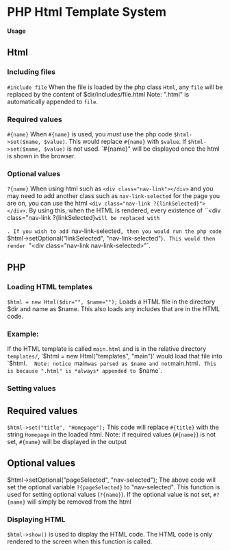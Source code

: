 # PHP Html Template System

__Usage__

## Html

### Including files
`#include file`
When the file is loaded by the php class `Html`, any `file` will be replaced by the content of $dir/includes/file.html
Note: ".html" is automatically appended to `file`.

### Required values
`#{name}`
When `#{name}` is used, you *must* use the php code `$html->set($name, $value)`. This would replace `#{name}` with `$value`. If `$html->set($name, $value)` is not used. `#{name}" will be displayed once the html is shown in the browser.

### Optional values
`?{name}`
When using html such as `<div class="nav-link"></div>` and you may need to add another class such as `nav-link-selected` for the page you are on, you can use the html `<div class="nav-link ?{linkSelected}"></div>`.
By using this, when the HTML is rendered, every existence of ``<div class="nav-link ?{linkSelected}` will be replaced with `<div class="nav-link"></div>`. If you wish to add `nav-link-selected`, then you would run the php code `$html->setOptional("linkSelected", "nav-link-selected")`. This would then render `"<div class="nav-link nav-link-selected></div>"`.

## PHP
### Loading HTML templates
`$html = new Html($dir="", $name="");`
Loads a HTML file in the directory $dir and name as $name.
This also loads any includes that are in the HTML code.
### Example:
If the HTML template is called `main.html` and is in the relative directory `templates/`, '$html = new Html("templates", "main")' would load that file into `$html`. 
Note: notice `main` was parsed as $name and not `main.html`. This is because ".html" is *always* appended to `$name`.


### Setting values
## Required values
`$html->set("title", "Homepage");`
This code will replace `#{title}` with the string `Homepage` in the loaded html.
Note: if required values (`#{name}`) is not set, `#{name}` will be displayed in the output

## Optional values
$html->setOptional("pageSelected", "nav-selected");
The above code will set the optional variable `?{pageSelected}` to "nav-selected".
This function is used for setting optional values (`?{name}`). If the optional value is not set, `#?{name}` will simply be removed from the html

### Displaying HTML
`$html->show()` is used to display the HTML code. The HTML code is only rendered to the screen when this function is called.
